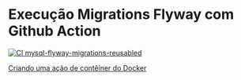 # Execução Migrations Flyway com Github Action 
[![CI mysql-flyway-migrations-reusabled](https://github.com/jairosousa/perform_migration_flw/actions/workflows/flw-action-reusable.yml/badge.svg)](https://github.com/jairosousa/perform_migration_flw/actions/workflows/flw-action-reusable.yml)

[Criando uma ação de contêiner do Docker](https://docs.github.com/pt/actions/creating-actions/creating-a-docker-container-action)
